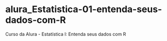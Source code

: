 # alura_Estatistica-01-entenda-seus-dados-com-R
Curso da Alura - Estatística I: Entenda seus dados com R
